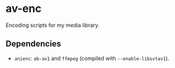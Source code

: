 # av-enc
Encoding scripts for my media library.

## Dependencies

- `anienc`: `ab-av1` and `ffmpeg` (compiled with `--enable-libsvtav1`).
